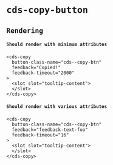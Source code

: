 # `cds-copy-button`

## `Rendering`

####   `Should render with minimum attributes`

```
<cds-copy
  button-class-name="cds--copy-btn"
  feedback="Copied!"
  feedback-timeout="2000"
>
  <slot slot="tooltip-content">
  </slot>
</cds-copy>

```

####   `Should render with various attributes`

```
<cds-copy
  button-class-name="cds--copy-btn"
  feedback="feedback-text-foo"
  feedback-timeout="16"
>
  <slot slot="tooltip-content">
  </slot>
</cds-copy>

```

